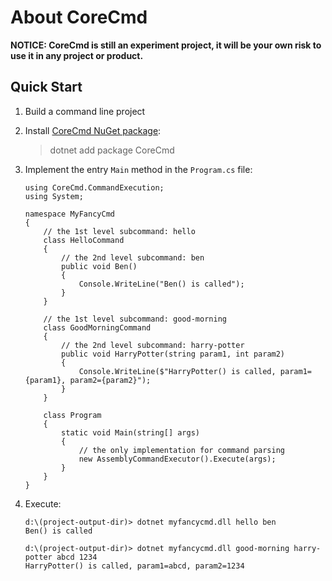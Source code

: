 # About CoreCmd

**NOTICE: CoreCmd is still an experiment project, it will be your own risk to**
**use it in any project or product.**

## Quick Start

1. Build a command line project

2. Install [CoreCmd NuGet package](https://www.nuget.org/packages/CoreCmd): 

   > dotnet add package CoreCmd

3. Implement the entry `Main` method in the `Program.cs` file:

    ``` charp
    using CoreCmd.CommandExecution;
    using System;

    namespace MyFancyCmd
    {
        // the 1st level subcommand: hello
        class HelloCommand
        {
            // the 2nd level subcommand: ben
            public void Ben()
            {
                Console.WriteLine("Ben() is called");
            }
        }

        // the 1st level subcommand: good-morning
        class GoodMorningCommand
        {
            // the 2nd level subcommand: harry-potter
            public void HarryPotter(string param1, int param2)
            {
                Console.WriteLine($"HarryPotter() is called, param1={param1}, param2={param2}");
            }
        }

        class Program
        {
            static void Main(string[] args)
            {
                // the only implementation for command parsing
                new AssemblyCommandExecutor().Execute(args);
            }
        }
    }
    ```

4. Execute:

    ``` console
    d:\(project-output-dir)> dotnet myfancycmd.dll hello ben
    Ben() is called
    
    d:\(project-output-dir)> dotnet myfancycmd.dll good-morning harry-potter abcd 1234
    HarryPotter() is called, param1=abcd, param2=1234
    ```


